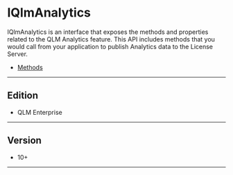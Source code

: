 # IQlmAnalytics

IQlmAnalytics is an interface that exposes the methods and properties related to the QLM Analytics feature. This API includes methods that you would call from your application to publish Analytics data to the License Server.

* [Methods](methods/)

***

## Edition

* QLM Enterprise

***

## Version

* 10+

***
